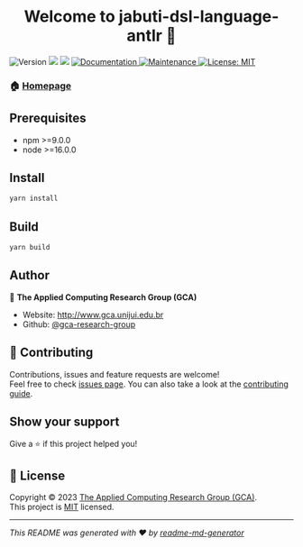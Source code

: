 <h1 align="center">Welcome to jabuti-dsl-language-antlr 👋</h1>
<p>
  <img alt="Version" src="https://img.shields.io/badge/version-1.0.0-blue.svg?cacheSeconds=2592000" />
  <img src="https://img.shields.io/badge/npm-%3E%3D9.0.0-blue.svg" />
  <img src="https://img.shields.io/badge/node-%3E%3D16.0.0-blue.svg" />
  <a href="https://github.com/gca-research-group/jabuti-dsl-language-antlr#readme" target="_blank">
    <img alt="Documentation" src="https://img.shields.io/badge/documentation-yes-brightgreen.svg" />
  </a>
  <a href="https://github.com/gca-research-group/jabuti-dsl-language-antlr/graphs/commit-activity" target="_blank">
    <img alt="Maintenance" src="https://img.shields.io/badge/Maintained%3F-yes-green.svg" />
  </a>
  <a href="https://github.com/gca-research-group/jabuti-dsl-language-antlr/blob/master/LICENSE" target="_blank">
    <img alt="License: MIT" src="https://img.shields.io/github/license/gca-research-group/jabuti-dsl-language-antlr" />
  </a>
</p>

### 🏠 [Homepage](https://github.com/gca-research-group/jabuti-dsl-language-antlr#readme)

## Prerequisites

- npm >=9.0.0
- node >=16.0.0

## Install

```sh
yarn install
```

## Build
```sh
yarn build
```

## Author

👤 **The Applied Computing Research Group (GCA)**

* Website: http://www.gca.unijui.edu.br
* Github: [@gca-research-group](https://github.com/gca-research-group)

## 🤝 Contributing

Contributions, issues and feature requests are welcome!<br />Feel free to check [issues page](https://github.com/gca-research-group/jabuti-dsl-language-antlr/issues). You can also take a look at the [contributing guide](https://github.com/gca-research-group/jabuti-dsl-language-antlr/blob/master/CONTRIBUTING.md).

## Show your support

Give a ⭐️ if this project helped you!

## 📝 License

Copyright © 2023 [The Applied Computing Research Group (GCA)](https://github.com/gca-research-group).<br />
This project is [MIT](https://github.com/gca-research-group/jabuti-dsl-language-antlr/blob/master/LICENSE) licensed.

***
_This README was generated with ❤️ by [readme-md-generator](https://github.com/kefranabg/readme-md-generator)_